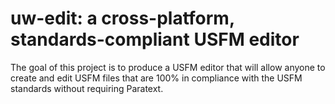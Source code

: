 # uw-edit: a cross-platform, standards-compliant USFM editor

The goal of this project is to produce a USFM editor that will allow anyone to
create and edit USFM files that are 100% in compliance with the USFM standards
without requiring Paratext.

